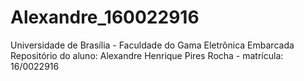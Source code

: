 # Alexandre_160022916
Universidade de Brasília - Faculdade do Gama
Eletrônica Embarcada
Repositório do aluno: Alexandre Henrique Pires Rocha - matrícula: 16/0022916
